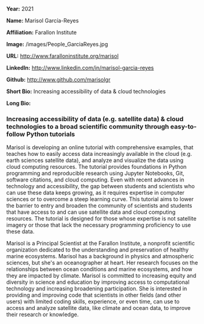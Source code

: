 **Year:** 2021

**Name:** Marisol García-Reyes

**Affiliation:** Farallon Institute

**Image:** /images/People_GarciaReyes.jpg 

**URL:** http://www.faralloninstitute.org/marisol 

**LinkedIn:** http://www.linkedin.com/in/marisol-garcia-reyes 

**Github:** http://www.github.com/marisolgr 

**Short Bio:** Increasing accessibility of data & cloud technologies

**Long Bio:** 
### Increasing accessibility of data (e.g. satellite data) & cloud technologies to a broad scientific community through easy-to-follow Python tutorials
Marisol is developing an online tutorial with comprehensive examples, that teaches how to easily access data increasingly available in the cloud (e.g. earth sciences satellite data), and analyze and visualize the data using cloud computing resources. The tutorial provides foundations in Python programming and reproducible research using Jupyter Notebooks, Git, software citations, and cloud computing.  Even with recent advances in technology and accessibility, the gap between students and scientists who can use these data keeps growing, as it requires expertise in computer sciences or to overcome a steep learning curve. This tutorial aims to lower the barrier to entry and broaden the community of scientists and students that have access to and can use satellite data and cloud computing resources.  The tutorial is designed for those whose expertise is not satellite imagery or those that lack the necessary programming proficiency to use these data.
 
Marisol is a Principal Scientist at the Farallon Institute, a nonprofit scientific organization dedicated to the understanding and preservation of healthy marine ecosystems. Marisol has a background in physics and atmospheric sciences, but she's an oceanographer at heart. Her research focuses on the relationships between ocean conditions and marine ecosystems, and how they are impacted by climate. Marisol is committed to increasing equity and diversity in science and education by improving access to computational technology and increasing broadening participation.  She is interested in providing and improving code that scientists in other fields (and other users) with limited coding skills, experience, or even time, can use to access and analyze satellite data, like climate and ocean data, to improve their research or knowledge.
